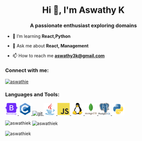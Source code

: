 <!---- 👋 Hi, I’m @aswathy
- 👀 I’m interested in UI/UX and Web development
- 🌱 I’m currently learning ...
- 📫 How to reach me aswathy3k@gmail.com
--->
<h1 align="center">Hi 👋, I'm Aswathy K</h1>
<h3 align="center">A passionate enthusiast exploring domains</h3>

- 🔭 I’m learning **React,Python**

- 💬 Ask me about **React, Management**

- 📫 How to reach me **aswathy3k@gmail.com**

<h3 align="left">Connect with me:</h3>
<p align="left">
<a href="https://linkedin.com/in/aswathie" target="blank"><img align="center" src="https://raw.githubusercontent.com/rahuldkjain/github-profile-readme-generator/master/src/images/icons/Social/linked-in-alt.svg" alt="aswathie" height="30" width="40" /></a>
</p>

<h3 align="left">Languages and Tools:</h3>
<p align="left"> <a href="https://getbootstrap.com" target="_blank" rel="noreferrer"> <img src="https://raw.githubusercontent.com/devicons/devicon/master/icons/bootstrap/bootstrap-plain-wordmark.svg" alt="bootstrap" width="40" height="40"/> </a> <a href="https://www.cprogramming.com/" target="_blank" rel="noreferrer"> <img src="https://raw.githubusercontent.com/devicons/devicon/master/icons/c/c-original.svg" alt="c" width="40" height="40"/> </a> <a href="https://git-scm.com/" target="_blank" rel="noreferrer"> <img src="https://www.vectorlogo.zone/logos/git-scm/git-scm-icon.svg" alt="git" width="40" height="40"/> </a> <a href="https://www.java.com" target="_blank" rel="noreferrer"> <img src="https://raw.githubusercontent.com/devicons/devicon/master/icons/java/java-original.svg" alt="java" width="40" height="40"/> </a> <a href="https://developer.mozilla.org/en-US/docs/Web/JavaScript" target="_blank" rel="noreferrer"> <img src="https://raw.githubusercontent.com/devicons/devicon/master/icons/javascript/javascript-original.svg" alt="javascript" width="40" height="40"/> </a> <a href="https://www.linux.org/" target="_blank" rel="noreferrer"> <img src="https://raw.githubusercontent.com/devicons/devicon/master/icons/linux/linux-original.svg" alt="linux" width="40" height="40"/> </a> <a href="https://www.mongodb.com/" target="_blank" rel="noreferrer"> <img src="https://raw.githubusercontent.com/devicons/devicon/master/icons/mongodb/mongodb-original-wordmark.svg" alt="mongodb" width="40" height="40"/> </a> <a href="https://www.postgresql.org" target="_blank" rel="noreferrer"> <img src="https://raw.githubusercontent.com/devicons/devicon/master/icons/postgresql/postgresql-original-wordmark.svg" alt="postgresql" width="40" height="40"/> </a> <a href="https://www.python.org" target="_blank" rel="noreferrer"> <img src="https://raw.githubusercontent.com/devicons/devicon/master/icons/python/python-original.svg" alt="python" width="40" height="40"/> </a> </p>

<p><img align="left" src="https://github-readme-stats.vercel.app/api/top-langs?username=aswathiek&show_icons=true&title_color=6a2020&locale=en&layout=compact" alt="aswathiek" /></p>

<p>&nbsp;<img align="center" src="https://github-readme-stats.vercel.app/api?username=aswathiek&show_icons=true&theme=merko&title_color=991a1a&locale=en" alt="aswathiek" /></p>

<p><img align="center" src="https://github-readme-streak-stats.herokuapp.com/?user=aswathiek&" alt="aswathiek" /></p>
